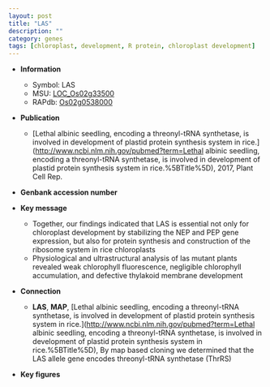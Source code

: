 ```yaml
---
layout: post
title: "LAS"
description: ""
category: genes
tags: [chloroplast, development, R protein, chloroplast development]
---
```


* **Information**  
    + Symbol: LAS  
    + MSU: [LOC_Os02g33500](http://rice.plantbiology.msu.edu/cgi-bin/ORF_infopage.cgi?orf=LOC_Os02g33500)  
    + RAPdb: [Os02g0538000](http://rapdb.dna.affrc.go.jp/viewer/gbrowse_details/irgsp1?name=Os02g0538000)  

* **Publication**  
    + [Lethal albinic seedling, encoding a threonyl-tRNA synthetase, is involved in development of plastid protein synthesis system in rice.](http://www.ncbi.nlm.nih.gov/pubmed?term=Lethal albinic seedling, encoding a threonyl-tRNA synthetase, is involved in development of plastid protein synthesis system in rice.%5BTitle%5D), 2017, Plant Cell Rep.

* **Genbank accession number**  

* **Key message**  
    + Together, our findings indicated that LAS is essential not only for chloroplast development by stabilizing the NEP and PEP gene expression, but also for protein synthesis and construction of the ribosome system in rice chloroplasts
    + Physiological and ultrastructural analysis of las mutant plants revealed weak chlorophyll fluorescence, negligible chlorophyll accumulation, and defective thylakoid membrane development

* **Connection**  
    + __LAS__, __MAP__, [Lethal albinic seedling, encoding a threonyl-tRNA synthetase, is involved in development of plastid protein synthesis system in rice.](http://www.ncbi.nlm.nih.gov/pubmed?term=Lethal albinic seedling, encoding a threonyl-tRNA synthetase, is involved in development of plastid protein synthesis system in rice.%5BTitle%5D),  By map based cloning we determined that the LAS allele gene encodes threonyl-tRNA synthetase (ThrRS)

* **Key figures**  


